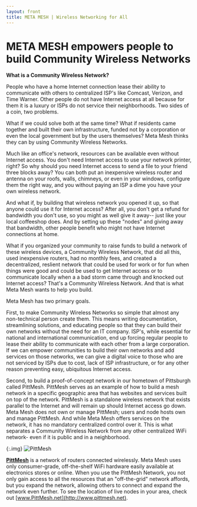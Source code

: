 ```yaml
---
layout: front
title: META MESH | Wireless Networking for All
---
```

# META MESH empowers people to build Community Wireless Networks

**What is a Community Wireless Network?** 

People who have a home Internet connection lease their ability to communicate
with others to centralized ISP's like Comcast, Verizon, and Time Warner. Other people do not have Internet access at all because for them it is a luxury or ISPs do not service their neighborhoods. Two sides of a coin, two problems.

What if we could solve both at the same time? What if residents came together and built their own infrastructure, 
funded not by a corporation or even the local government but by the users themselves? Meta Mesh thinks they can by using Community Wireless Networks.

Much like an office's network, resources can be available even without Internet 
access. You don't need Internet access to use your network printer, right? So why should you need Internet access to send a file to your friend three blocks away? You can both put an inexpensive wireless router and antenna on your roofs, walls, chimneys, or even in your windows, configure them the right way, and you without paying an ISP a dime you have your own wireless network.

And what if, by building that wireless network you opened it up, so that anyone could use it for Internet access? After all, you don't get a refund for bandwidth you don't use, so you might as well give it away-- just like your local coffeeshop does. And by setting up these "nodes" and giving away that bandwidth, other people benefit who might not have Internet connections at home. 

What if you organized your community to raise funds to build a network of these wireless devices, a Community Wireless Network, that did all this, used inexpensive routers, had no monthly fees, and created a decentralized, reslient network that could be used for work or for fun when things were good and could be used to get Internet access or to communicate locally when a a bad storm came through and knocked out Internet access? That's a Community Wireless Network. And that is what Meta Mesh wants to help you build.

Meta Mesh has two primary goals. 

First, to make Community Wireless Networks so simple that almost any non-technical person create them. 
This means writing documentation, streamlining solutions, and educating people so that they can build
their own networks without the need for an IT company. ISP's, while essential for
national and international communication, end up forcing regular people to lease their
ability to communicate with each other from a large corporation. If we can empower communities
to build their own networks and add services on those networks, we can give a digital
voice to those who are not serviced by ISPs due to cost, lack of ISP infrastructure, or 
for any other reason preventing easy, ubiquitous Internet access.

Second, to build a proof-of-concept network in our hometown of Pittsburgh called PittMesh.
PittMesh serves as an example of how to build a mesh network in a specific geographic area
that has websites and services built on top of the network. PittMesh is a standalone wireless 
network that exists parallel to the Internet and will remain up should Internet access go down.
Meta Mesh does not own or manage PittMesh; users and node hosts own and manage PittMesh. And while Meta Mesh 
offers services on the network, it has no mandatory centralized control over it. This is what separates a Community Wireless Network from any other centralized WiFi network- even if it is public and in a neighborhood.

{:.img}
![PittMesh](http://i.imgur.com/cW6BdDk.png)

[**PittMesh**](http://pittmesh.net) is a network of routers connected wirelessly. 
Meta Mesh uses only consumer-grade, off-the-shelf WiFi hardware
easily available at electronics stores or online. When you use the PittMesh Network, you not
only gain access to all the resources that an "off-the-grid"
network affords, but you expand the network, allowing others to connect and
expand the network even further. To see the location of live nodes in your area, check out
[www.PittMesh.net](http://www.pittmesh.net).
